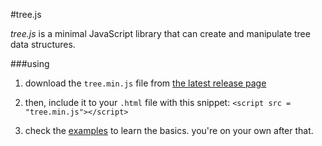 #tree.js

_tree.js_ is a minimal JavaScript library that can create and manipulate tree data structures.


###using

1. download the `tree.min.js` file from [the latest release page](https://github.com/jangdan/tree.js/releases/latest)

2. then, include it to your `.html` file with this snippet: `<script src = "tree.min.js"></script>`

3. check the [examples](https://github.com/jangdan/tree.js/tree/master/examples) to learn the basics. you're on your own after that.